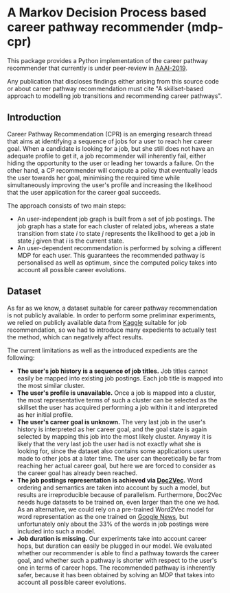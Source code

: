 # A Markov Decision Process based career pathway recommender (mdp-cpr)
This package provides a Python implementation of the career pathway recommender that currently is under peer-review in <a href="https://aaai.org/Conferences/AAAI-19/aaai19call/#">AAAI-2019</a>.

Any publication that discloses findings either arising from this source code or about career pathway recommendation must cite "A skillset-based approach to modelling job transitions and recommending career pathways".

<h2>Introduction</h2>
Career Pathway Recommendation (CPR) is an emerging research thread that aims at identifying a sequence of jobs for a user to reach her career goal. When a candidate is looking for a job, but she still does not have an adequate profile to get it, a job recommender will inherently fail, either hiding the opportunity to the user or leading her towards a failure. On the other hand, a CP recommender will compute a policy that eventually leads the user towards her goal, minimising the required time while simultaneously improving the user's profile and increasing the likelihood that the user application for the career goal succeeds. <br/>

The approach consists of two main steps:
- An user-independent job graph is built from a set of job postings. The job graph has a state for each cluster of related jobs, whereas a state transition from state <i>i</i> to state <i>j</i> represents the likelihood to get a job in state <i>j</i> given that <i>i</i> is the current state.
- An user-dependent recommendation is performed by solving a different MDP for each user. This guarantees the recommended pathway is personalised as well as optimum, since the computed policy takes into account all possible career evolutions.

<h2>Dataset</h2>
As far as we know, a dataset suitable for career pathway recommendation is not publicly available.
In order to perform some preliminar experiments, we relied on publicly available data from <a href="https://www.kaggle.com/c/job-recommendation/data">Kaggle</a> suitable for job recommendation, so we had to introduce many expedients to actually test the method, which can negatively affect results. <br/>

The current limitations as well as the introduced expedients are the following:
- <b>The user's job history is a sequence of job titles.</b>
Job titles cannot easily be mapped into existing job postings. Each job title is mapped into the most similar cluster.
- <b>The user's profile is unavailable.</b>
Once a job is mapped into a cluster, the most representative terms of such a cluster can be selected as the skillset the user has acquired performing a job within it and interpreted as her initial profile.
- <b>The user's career goal is unknown.</b> The very last job in the user's history is interpreted as her career goal, and the goal state is again selected by mapping this job into the most likely cluster. Anyway it is likely that the very last job the user had is not exactly what she is looking for, since the dataset also contains some applications users made to other jobs at a later time. The user can theoretically be far from reaching her actual career goal, but here we are forced to consider as the career goal has already been reached.
- <b>The job postings representation is achieved via <a href="https://radimrehurek.com/gensim/models/doc2vec.html">Doc2Vec</a>.</b>
Word ordering and semantics are taken into account by such a model, but results are irreproducible because of parallelism. Furthermore, Doc2Vec needs huge datasets to be trained on, even larger than the one we had. As an alternative, we could rely on a pre-trained Word2Vec model for word representation as the one trained on <a href="https://drive.google.com/file/d/0B7XkCwpI5KDYNlNUTTlSS21pQmM/edit">Google News</a>, but unfortunately only about the 33% of the words in job postings were included into such a model.
- <b>Job duration is missing.</b> Our experiments take into account career hops, but duration can easily be plugged in our model. We evaluated whether our recommender is able to find a pathway towards the career goal, and whether such a pathway is shorter with respect to the user's one in terms of career hops. The recommended pathway is inherently safer, because it has been obtained by solving an MDP that takes into account all possible career evolutions.
